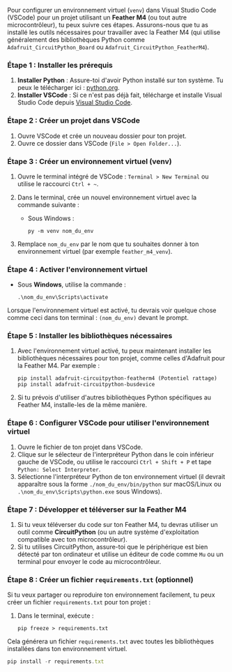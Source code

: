 Pour configurer un environnement virtuel (`venv`) dans Visual Studio Code (VSCode) pour un projet utilisant un **Feather M4** (ou tout autre microcontrôleur), tu peux suivre ces étapes. Assurons-nous que tu as installé les outils nécessaires pour travailler avec la Feather M4 (qui utilise généralement des bibliothèques Python comme `Adafruit_CircuitPython_Board` ou `Adafruit_CircuitPython_FeatherM4`).

### Étape 1 : Installer les prérequis

1. **Installer Python** : Assure-toi d'avoir Python installé sur ton système. Tu peux le télécharger ici : [python.org](https://www.python.org/downloads/).
2. **Installer VSCode** : Si ce n'est pas déjà fait, télécharge et installe Visual Studio Code depuis [Visual Studio Code](https://code.visualstudio.com/).

### Étape 2 : Créer un projet dans VSCode

1. Ouvre VSCode et crée un nouveau dossier pour ton projet.
2. Ouvre ce dossier dans VSCode (`File > Open Folder...`).

### Étape 3 : Créer un environnement virtuel (venv)

1. Ouvre le terminal intégré de VSCode : `Terminal > New Terminal` ou utilise le raccourci `Ctrl + ~`.
2. Dans le terminal, crée un nouvel environnement virtuel avec la commande suivante :
    - Sous Windows :
        
        ```
        py -m venv nom_du_env
        ```
        
3. Remplace `nom_du_env` par le nom que tu souhaites donner à ton environnement virtuel (par exemple `feather_m4_venv`).

### Étape 4 : Activer l'environnement virtuel

- Sous **Windows**, utilise la commande :
    
    ```
    .\nom_du_env\Scripts\activate
    ```
    

Lorsque l'environnement virtuel est activé, tu devrais voir quelque chose comme ceci dans ton terminal : `(nom_du_env)` devant le prompt.

### Étape 5 : Installer les bibliothèques nécessaires

1. Avec l'environnement virtuel activé, tu peux maintenant installer les bibliothèques nécessaires pour ton projet, comme celles d'Adafruit pour la Feather M4. Par exemple :
    
    ```
    pip install adafruit-circuitpython-featherm4 (Potentiel rattage)
    pip install adafruit-circuitpython-busdevice
    ```
    
2. Si tu prévois d'utiliser d'autres bibliothèques Python spécifiques au Feather M4, installe-les de la même manière.

### Étape 6 : Configurer VSCode pour utiliser l'environnement virtuel

1. Ouvre le fichier de ton projet dans VSCode.
2. Clique sur le sélecteur de l'interpréteur Python dans le coin inférieur gauche de VSCode, ou utilise le raccourci `Ctrl + Shift + P` et tape `Python: Select Interpreter`.
3. Sélectionne l'interpréteur Python de ton environnement virtuel (il devrait apparaître sous la forme `./nom_du_env/bin/python` sur macOS/Linux ou `.\nom_du_env\Scripts\python.exe` sous Windows).

### Étape 7 : Développer et téléverser sur la Feather M4

1. Si tu veux téléverser du code sur ton Feather M4, tu devras utiliser un outil comme **CircuitPython** (ou un autre système d'exploitation compatible avec ton microcontrôleur).
2. Si tu utilises CircuitPython, assure-toi que le périphérique est bien détecté par ton ordinateur et utilise un éditeur de code comme `Mu` ou un terminal pour envoyer le code au microcontrôleur.

### Étape 8 : Créer un fichier `requirements.txt` (optionnel)

Si tu veux partager ou reproduire ton environnement facilement, tu peux créer un fichier `requirements.txt` pour ton projet :

1. Dans le terminal, exécute :
    
    ```
    pip freeze > requirements.txt
    ```
    

Cela générera un fichier `requirements.txt` avec toutes les bibliothèques installées dans ton environnement virtuel.

```jsx
pip install -r requirements.txt
```
